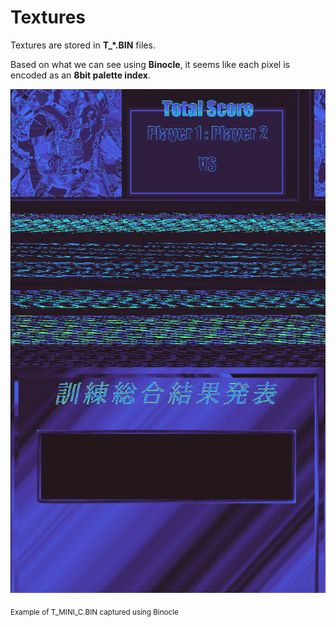 # Textures
Textures are stored in **T_*.BIN** files.

Based on what we can see using **Binocle**, it seems like each pixel is encoded as an **8bit palette index**.

![texture-binocle](.doc/texture-binocle.png)

<sub>Example of T_MINI_C.BIN captured using Binocle</sub>